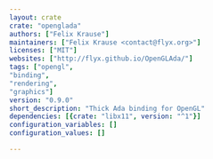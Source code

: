 ```yaml
---
layout: crate
crate: "openglada"
authors: ["Felix Krause"]
maintainers: ["Felix Krause <contact@flyx.org>"]
licenses: ["MIT"]
websites: ["http://flyx.github.io/OpenGLAda/"]
tags: ["opengl",
"binding",
"rendering",
"graphics"]
version: "0.9.0"
short_description: "Thick Ada binding for OpenGL"
dependencies: [{crate: "libx11", version: "^1"}]
configuration_variables: []
configuration_values: []

---
```



